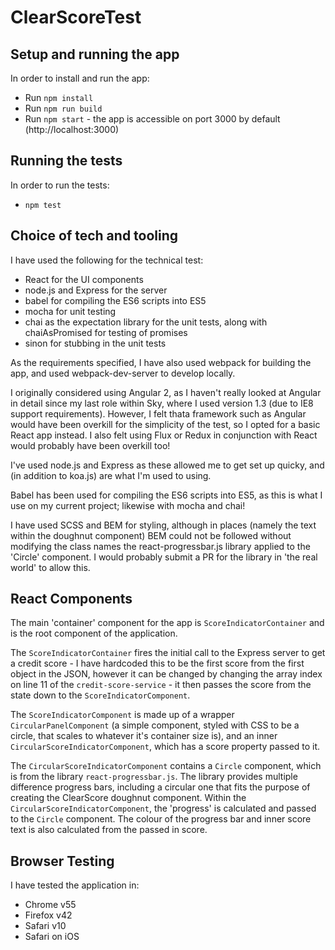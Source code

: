 # ClearScoreTest

## Setup and running the app

In order to install and run the app:

* Run `npm install`
* Run `npm run build`
* Run `npm start` - the app is accessible on port 3000 by default (http://localhost:3000)

## Running the tests

In order to run the tests:

* `npm test`

## Choice of tech and tooling

I have used the following for the technical test:

* React for the UI components
* node.js and Express for the server
* babel for compiling the ES6 scripts into ES5
* mocha for unit testing
* chai as the expectation library for the unit tests, along with chaiAsPromised for testing of promises
* sinon for stubbing in the unit tests 

As the requirements specified, I have also used webpack for building the app, and used webpack-dev-server to develop locally.

I originally considered using Angular 2, as I haven't really looked at Angular in detail since my last role within Sky, where I used version 1.3 (due to IE8 support requirements). However, I felt thata framework such as Angular would have been overkill for the simplicity of the test, so I opted for a basic React app instead. I also felt using Flux or Redux in conjunction with React would probably have been overkill too!

I've used node.js and Express as these allowed me to get set up quicky, and (in addition to koa.js) are what I'm used to using.

Babel has been used for compiling the ES6 scripts into ES5, as this is what I use on my current project; likewise with mocha and chai!

I have used SCSS and BEM for styling, although in places (namely the text within the doughnut component) BEM could not be followed without modifying the class names the react-progressbar.js library applied to the 'Circle' component. I would probably submit a PR for the library in 'the real world' to allow this.

## React Components

The main 'container' component for the app is `ScoreIndicatorContainer` and is the root component of the application.

The `ScoreIndicatorContainer` fires the initial call to the Express server to get a credit score - I have hardcoded this to be the first score from the first object in the JSON, however it can be changed by changing the array index on line 11 of the `credit-score-service` - it then passes the score from the state down to the `ScoreIndicatorComponent`.

The `ScoreIndicatorComponent` is made up of a wrapper `CircularPanelComponent` (a simple component, styled with CSS to be a circle, that scales to whatever it's container size is), and an inner `CircularScoreIndicatorComponent`, which has a score property passed to it.

The `CircularScoreIndicatorComponent` contains a `Circle` component, which is from the library `react-progressbar.js`. The library provides multiple difference progress bars, including a circular one that fits the purpose of creating the ClearScore doughnut component. Within the `CircularScoreIndicatorComponent`, the 'progress' is calculated and passed to the `Circle` component. The colour of the progress bar and inner score text is also calculated from the passed in score.

## Browser Testing

I have tested the application in:

* Chrome v55
* Firefox v42
* Safari v10
* Safari on iOS
